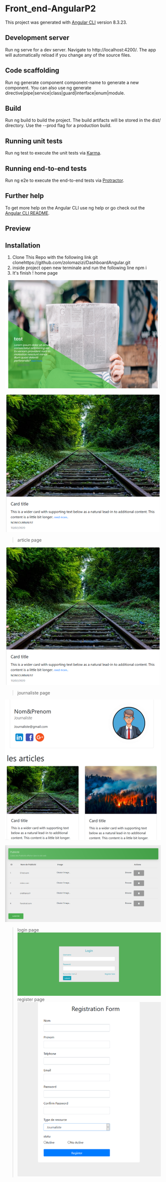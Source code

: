 # Front_end-AngularP2



This project was generated with [Angular CLI](https://github.com/angular/angular-cli) version 8.3.23.

## Development server

Run ng serve for a dev server. Navigate to http://localhost:4200/. The app will automatically reload if you change any of the source files.

## Code scaffolding

Run ng generate component component-name to generate a new component. You can also use ng generate directive|pipe|service|class|guard|interface|enum|module.

## Build

Run ng build to build the project. The build artifacts will be stored in the dist/ directory. Use the --prod flag for a production build.

## Running unit tests

Run ng test to execute the unit tests via [Karma](https://karma-runner.github.io/).

## Running end-to-end tests

Run ng e2e to execute the end-to-end tests via [Protractor](http://www.protractortest.org/).

## Further help

To get more help on the Angular CLI use ng help or go check out the [Angular CLI README](https://github.com/angular/angular-cli/blob/master/README.md).
## Preview


## Installation

1. Clone This Repo with the following link git clonehttps://github.com/zolomazizi/DashboardAngular.git
2. inside project open new terminale and run the following line  npm i 
3. It's finish !
 home page

![API page](https://github.com/zolomazizi/Front_end-AngularP2/blob/master/slidePNG.PNG)

![API page](https://github.com/zolomazizi/Front_end-AngularP2/blob/master/Artilcee.PNG)

> article page

![API page](https://github.com/zolomazizi/Front_end-AngularP2/blob/master/Artilcee.PNG)

> journaliste page

![API page](https://github.com/zolomazizi/Front_end-AngularP2/blob/master/journalist.PNG)


![API page](https://github.com/zolomazizi/DashboardAngular/blob/master/DashboardAngular/Angular-dashboard-master/pub.PNG)
> login page
![API page](https://github.com/zolomazizi/DashboardAngular/blob/master/DashboardAngular/Angular-dashboard-master/login.PNG)
> register page 
![API page](https://github.com/zolomazizi/DashboardAngular/blob/master/DashboardAngular/Angular-dashboard-master/register.PNG)
